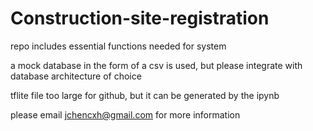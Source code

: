 # Construction-site-registration

repo includes essential functions needed for system

a mock database in the form of a csv is used, but please integrate with database architecture of choice

tflite file too large for github, but it can be generated by the ipynb

please email jchencxh@gmail.com for more information
